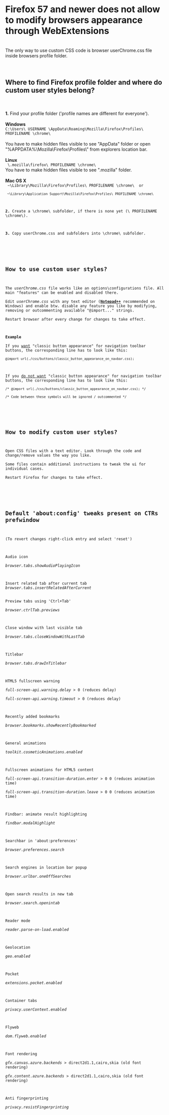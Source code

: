 <h1>Firefox 57 and newer does not allow to modify browsers appearance through WebExtensions</h1></br>
The only way to use custom CSS code is browser userChrome.css file inside browsers profile folder.</br>
</br>
</br>
<h2>Where to find Firefox profile folder and where do custom user styles belong?</h2></br>
</br>
<b>1.</b> Find your profile folder ('profile names are different for everyone').</br>
</br>
<b>Windows</b></br>
<code>C:\Users\ USERNAME \AppData\Roaming\Mozilla\Firefox\Profiles\ PROFILENAME \chrome\ </code></br>
</br>
You have to make hidden files visible to see "AppData" folder or open "%APPDATA%\Mozilla\Firefox\Profiles\" from explorers location bar.</br>
</br>
<b>Linux</b></br>
<code> \.mozilla\firefox\ PROFILENAME \chrome\ </code></br>
You have to make hidden files visible to see ".mozilla" folder.</br>
</br>
<b>Mac OS X</b></br>
<code> ~\Library\Mozilla\Firefox\Profiles\ PROFILENAME \chrome\ <c/ode> or</br>
<code> ~\Library\Application Support\Mozilla\Firefox\Profiles\ PROFILENAME \chrome\ </code></br>
</br>
<b>2.</b> Create a \chrome\ subfolder, if there is none yet (\ PROFILENAME \chrome\).</br>
</br>
<b>3.</b> Copy userChrome.css and subfolders into \chrome\ subfolder.</br>
</br>
</br>
<h2>How to use custom user styles?</h2></br>
The <i>userChrome.css</i> file works like an options\configurations file. All main "features" can be enabled and disabled there.</br>
Edit <i>userChrome.css</i> with any text editor (<b><a href=https://notepad-plus-plus.org/download/>Notepad++</a></b> recommended on Windows) and enable btw. disable any feature you like by modifying, removing or outcommenting available "@import..." strings.</br>
Restart browser after every change for changes to take effect.</br>
</br>
<b>Example</b></br>
If you <u>want</u> "classic button appearance" for navigation toolbar buttons, the corresponding line has to look like this:</br>
<code>@import url(./css/buttons/classic_button_appearance_on_navbar.css);</code></br>
</br>
If you <u>do not want</u> "classic button appearance" for navigation toolbar buttons, the corresponding line has to look like this:</br>
<code>/* @import url(./css/buttons/classic_button_appearance_on_navbar.css); */</code></br>
<code>/* Code between these symbols will be ignored / outcommented */</code></br>
</br>
</br>
<h2>How to modify custom user styles?</h2></br>
Open CSS files with a text editor. Look through the code and change/remove values the way you like.</br>
Some files contain additional instructions to tweak the ui for individual cases.</br>
Restart Firefox for changes to take effect.</br>
</br>
</br>
<h2>Default 'about:config' tweaks present on CTRs prefwindow</h2></br>
(To revert changes right-click entry and select 'reset')</br>
</br>
Audio icon</br>
<i>browser.tabs.showAudioPlayingIcon</i></br>
</br>
Insert related tab after current tab
<i>browser.tabs.insertRelatedAfterCurrent</i>
</br>
Preview tabs using 'Ctrl+Tab'</br>
<i>browser.ctrlTab.previews</i></br>
</br>
Close window with last visible tab</br>
<i>browser.tabs.closeWindowWithLastTab</i></br>
</br>
Titlebar</br>
<i>browser.tabs.drawInTitlebar</i></br>
</br>
HTML5 fullscreen warning</br>
<i>full-screen-api.warning.delay</i> > 0 (reduces delay)</br>
<i>full-screen-api.warning.timeout</i> > 0 (reduces delay)</br>
</br>
Recently added bookmarks</br>
<i>browser.bookmarks.showRecentlyBookmarked</i></br>
</br>
General animations</br>
<i>toolkit.cosmeticAnimations.enabled</i></br>
</br>
Fullscreen animations for HTML5 content</br>
<i>full-screen-api.transition-duration.enter</i> > 0 0 (reduces animation time)</br>
<i>full-screen-api.transition-duration.leave</i> > 0 0 (reduces animation time)</br>
</br>
Findbar: animate result highlighting</br>
<i>findbar.modalHighlight</i></br>
</br>
Searchbar in 'about:preferences'</br>
<i>browser.preferences.search</i></br>
</br>
Search engines in location bar popup</br>
<i>browser.urlbar.oneOffSearches</i></br>
</br>
Open search results in new tab</br>
<i>browser.search.openintab</i></br>
</br>
Reader mode</br>
<i>reader.parse-on-load.enabled</i></br>
</br>
Geolocation</br>
<i>geo.enabled</i></br>
</br>
Pocket</br>
<i>extensions.pocket.enabled</i></br>
</br>
Container tabs</br>
<i>privacy.userContext.enabled</i></br>
</br>
Flyweb</br>
<i>dom.flyweb.enabled</i></br>
</br>
Font rendering</br>
<i>gfx.canvas.azure.backends</i> > direct2d1.1,cairo,skia (old font rendering)</br>
<i>gfx.content.azure.backends</i> > direct2d1.1,cairo,skia (old font rendering)</br>
</br>
Anti fingerprinting</br>
<i>privacy.resistFingerprinting</i></br>



